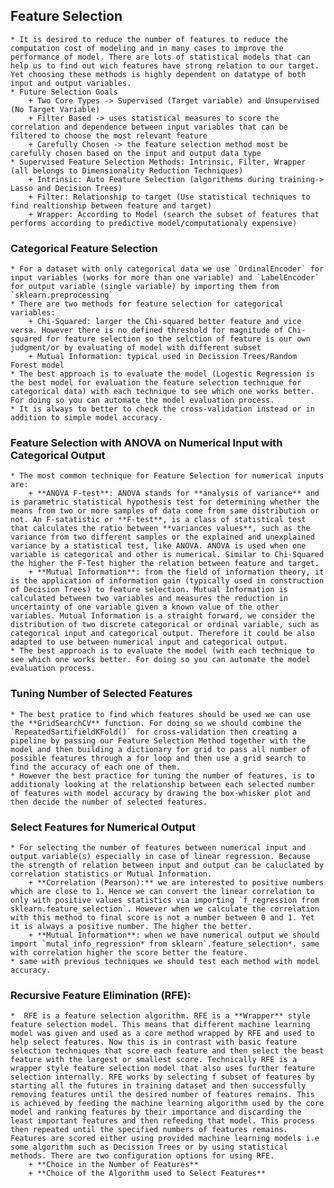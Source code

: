 
## Feature Selection
    * It is desired to reduce the number of features to reduce the computation cost of modeling and in many cases to improve the performance of model. There are lots of statistical models that can help us to find out wich features have strong relation to our target. Yet choosing these methods is highly dependent on datatype of both input and output variables.
    * Future Selection Goals
        + Two Core Types -> Supervised (Target variable) and Unsupervised (No Target Variable)
        + Filter Based -> uses statistical measures to score the correlation and dependence between input variables that can be filtered to choose the most relevant feature
        + Carefully Chosen -> the feature selection method most be carefully chosen based on the input and output data type  
    * Supervised Feature Selection Methods: Intrinsic, Filter, Wrapper (all belongs to Dimensionality Reduction Techniques)
        + Intrinsic: Auto Feature Selection (algorithems during training-> Lasso and Decision Trees)
        + Filter: Relationship to target (Use statistical techniques to find realtionship between feature and target)
        + Wrapper: According to Model (search the subset of features that performs according to predictive model/computationaly expensive)    
   
### Categorical Feature Selection
    * For a dataset with only categorical data we use `OrdinalEncoder` for input variables (works for more than one variable) and `LabelEncoder` for output variable (single variable) by importing them from `sklearn.preprocessing`
    * There are two methods for feature selection for categorical variables: 
        + Chi-Squared: larger the Chi-squared better feature and vice versa. However there is no defined threshold for magnitude of Chi-squared for feature selection so the selction of feature is our own judgment/or by evaluating of model with different subset  
        + Mutual Information: typical used in Decission Trees/Random Forest model
    * The best approach is to evaluate the model (Logestic Regression is the best model for evaluation the feature selection technique for categorical data) with each technique to see which one works better. For doing so you can automate the model evaluation process. 
    * It is always to better to check the cross-validation instead or in addition to simple model accuracy.
   
### Feature Selection with ANOVA on Numerical Input with Categorical Output
    * The most common technique for Feature Selection for numerical inputs are:
        + **ANOVA F-test**: ANOVA stands for **analysis of variance** and is parametric statistical hypothesis test for determining whether the means from two or more samples of data come from same distribution or not. An F-satatistic or **F-test**, is a class of statistical test that calculates the ratio between **variances values**, such as the variance from two different samples or the explained and unexplained variance by a statistical test, like ANOVA. ANOVA is used when one variable is categorical and other is numerical. Similar to Chi-Squared the higher the F-Test higher the relation between feature and target.  
        + **Mutual Information**: from the field of information theory, it is the application of information gain (typically used in construction of Decision Trees) to feature selection. Mutual Information is calculated between two variables and measures the reduction in uncertainty of one variable given a known value of the other variables. Mutual Information is a straight forward, we consider the distribution of two discrete categorical or ordinal variable, such as categorical input and categorical output. Therefore it could be also adapted to use between numerical input and categorical output.    
    * The best approach is to evaluate the model (with each technique to see which one works better. For doing so you can automate the model evaluation process.
    
### Tuning Number of Selected Features
    * The best pratice to find which features should be used we can use the **GridSearchCV** function. For doing so we should combine the `RepeatedSartifieldKFold()` for cross-validation then creating a pipeline by passing our Feature Selection Method together with the model and then building a dictionary for grid to pass all number of possible features through a for loop and then use a grid search to find the accuracy of each one of them.
    * However the best practice for tuning the number of features, is to additionaly looking at the relationship between each selected number of features with model accuracy by drawing the box-whisker plot and then decide the number of selected features.
    
### Select Features for Numerical Output
    * For selecting the number of features between numerical input and output variable(s) especially in case of linear regression. Because the strength of relation between input and output can be caluclated by correlation statistics or Mutual Information. 
        + **Correlation (Pearson):** we are interested to positive numbers which are close to 1. Hence we can convert the linear correlation to only with positive values statistics via importing `f_regression from sklearn.feature_selection`. However when we calculate the correlation with this method to final score is not a number between 0 and 1. Yet it is always a positive number. The higher the better.
        + **Mutual Information**: when we have numerical output we should import `mutal_info_regression* from sklearn`.feature_selection*. same with correlation higher the score better the feature.
    * same with previous techniques we should test each method with model accuracy.
   
### Recursive Feature Elimination (RFE): 
    *  RFE is a feature selection algorithm. RFE is a **Wrapper** style feature selection model. This means that different machine learning model was given and used as a core method wrapped by RFE and used to help select features. Now this is in contrast with basic feature selection techniques that score each feature and then select the beast feature with the largest or smallest score. Technically RFE is a wrapper style feature selection model that also uses further feature selection internally. RFE works by selecting f subset of features by starting all the futures in training dataset and then successfully removing features until the desired number of features remains. This is achieved by feeding the machine learning algorithm used by the core model and ranking features by their importance and discarding the least important features and then refeeding that model. This process then repeated until the specified numbers of features remains. Features are scored either using provided machine learning models i.e some algorithm such as Decission Trees or by using statistical methods. There are two configuration options for using RFE.       
        + **Choice in the Number of Features**
        + **Choice of the Algorithm used to Select Features** 
 